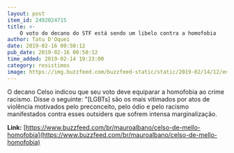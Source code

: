 ```yaml
---
layout: post
item_id: 2492024715
title: >-
    O voto do decano do STF está sendo um libelo contra a homofobia
author: Tatu D'Oquei
date: 2019-02-16 00:50:12
pub_date: 2019-02-16 00:50:12
time_added: 2019-02-14 19:23:00
category: resistimos
image: https://img.buzzfeed.com/buzzfeed-static/static/2019-02/14/12/enhanced/buzzfeed-prod-web-03/original-605-1550165586-2.jpg?crop=1200:628;0,0
---
```


O decano Celso indicou que seu voto deve equiparar a homofobia ao crime racismo. Disse o seguinte: "[LGBTs] são os mais vitimados por atos de violência motivados pelo preconceito, pelo ódio e pelo racismo manifestados contra esses outsiders que sofrem intensa marginalização.

**Link:** [https://www.buzzfeed.com/br/mauroalbano/celso-de-mello-homofobia](https://www.buzzfeed.com/br/mauroalbano/celso-de-mello-homofobia)

